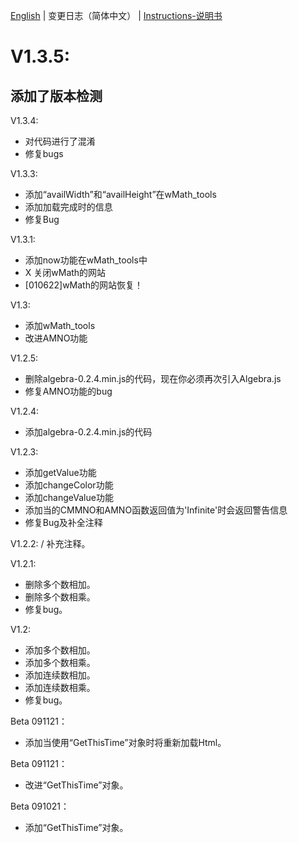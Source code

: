 [English](./ChangeLogs_EN.md) | 变更日志（简体中文） | [Instructions-说明书](./Instructions-说明书.md)
# V1.3.5:
## 添加了版本检测

V1.3.4:
- 对代码进行了混淆
- 修复bugs

V1.3.3:
- 添加“availWidth”和“availHeight”在wMath_tools
- 添加加载完成时的信息
- 修复Bug

V1.3.1:
- 添加now功能在wMath_tools中
- X 关闭wMath的网站
- [010622]wMath的网站恢复！

V1.3:
- 添加wMath_tools
- 改进AMNO功能

V1.2.5:
- 删除algebra-0.2.4.min.js的代码，现在你必须再次引入Algebra.js
- 修复AMNO功能的bug

V1.2.4:
- 添加algebra-0.2.4.min.js的代码

V1.2.3:
- 添加getValue功能
- 添加changeColor功能
- 添加changeValue功能
- 添加当的CMMNO和AMNO函数返回值为'Infinite'时会返回警告信息
- 修复Bug及补全注释


V1.2.2:
/ 补充注释。

V1.2.1:
- 删除多个数相加。 
- 删除多个数相乘。
- 修复bug。

V1.2:
- 添加多个数相加。
- 添加多个数相乘。
- 添加连续数相加。
- 添加连续数相乘。
- 修复bug。

Beta 091121：
- 添加当使用“GetThisTime”对象时将重新加载Html。

Beta 091121：
- 改进“GetThisTime”对象。

Beta 091021：
- 添加“GetThisTime”对象。







